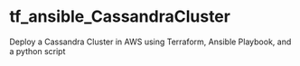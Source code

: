 # tf_ansible_CassandraCluster
Deploy a Cassandra Cluster in AWS using Terraform, Ansible Playbook, and a python script
